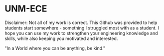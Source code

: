 # UNM-ECE
Disclaimer: Not all of my work is correct. This Github was provided to help students start somewhere - something I struggled most with as a student. I hope you can use my work to strengthen your engineering knowledge and skills, while also keeping you motivated and interested. 

"In a World where you can be anything, be kind."
